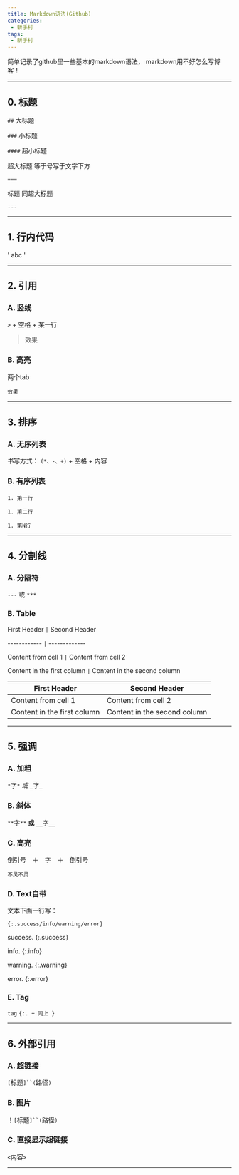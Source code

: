 ```yaml
---
title: Markdown语法(Github)
categories:
 - 新手村
tags:
 - 新手村
---
```


简单记录了github里一些基本的markdown语法， markdown用不好怎么写博客！

<!--more-->

***

## 0. 标题

`##` 大标题

`###` 小标题

`####` 超小标题

超大标题  等于号写于文字下方

` === `

标题  同超大标题

` --- `

***

## 1. 行内代码

' abc '

***
## 2. 引用

### A. 竖线

`>` + 空格 + 某一行

> 效果

### B. 高亮

两个tab

    效果

***

## 3. 排序

### A. 无序列表

书写方式： `(*、-、+)` + 空格 + 内容

### B. 有序列表

`1. 第一行`

`1. 第二行`

`1. 第N行`

***

## 4. 分割线

### A. 分隔符

`---` 或 `***`

### B. Table

First Header `|` Second Header

------------ `|` -------------

Content from cell 1 `|` Content from cell 2

Content in the first column `|` Content in the second column

First Header | Second Header
------------ | -------------
Content from cell 1 | Content from cell 2
Content in the first column | Content in the second column

***

## 5. 强调

### A. 加粗

`*`字`*`  *或*  `_`字`_`

### B. 斜体

`**`字`**` **或** `__`字`__`

### C. 高亮

倒引号　＋　字　＋　倒引号

`不灵不灵`

### D. Text自带

文本下面一行写：

`{:.success/info/warning/error}`

success.
{:.success}

info.
{:.info}

warning.
{:.warning}

error.
{:.error}

### E. Tag

`tag` `{:. + 同上 }`

***

## 6. 外部引用

### A. 超链接

`[`标题`]``(`路径`)`

### B. 图片

！`[`标题`]``(`路径`)`

### C. 直接显示超链接

`<`内容`>`

***
